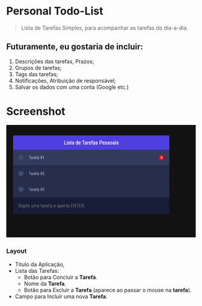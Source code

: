 # Personal Todo-List
> Lista de Tarefas Simples, para acompanhar as tarefas do dia-a-dia.

## Futuramente, eu gostaria de incluir:

1. Descrições das tarefas, Prazos;
1. Grupos de tarefas;
1. Tags das tarefas;
1. Notificações, Atribuição de responsável;
1. Salvar os dados com uma conta (Google etc.)

# Screenshot

![Layout Atual da Aplicação](./imgs/layout_001.png)

### Layout

- Título da Aplicação,
- Lista das Tarefas:
    - Botão para Concluir a **Tarefa**.
    - Nome da **Tarefa**.
    - Botão para Excluir a **Tarefa** (aparece ao passar o mouse na **tarefa**).
- Campo para Incluir uma nova **Tarefa**.